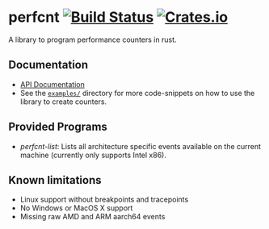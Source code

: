 # perfcnt [![Build Status](https://travis-ci.org/gz/rust-perfcnt.svg)](https://travis-ci.org/gz/rust-perfcnt) [![Crates.io](https://img.shields.io/crates/v/perfcnt.svg)](https://crates.io/crates/perfcnt)

A library to program performance counters in rust.

## Documentation

  * [API Documentation](https://docs.rs/crate/perfcnt/)
  * See the [`examples/`](https://github.com/gz/rust-perfcnt/tree/master/examples) directory for more code-snippets on how to use the library to create counters.

## Provided Programs
  * *perfcnt-list*: Lists all architecture specific events available on the current machine (currently only supports Intel x86).

## Known limitations
 * Linux support without breakpoints and tracepoints
 * No Windows or MacOS X support
 * Missing raw AMD and ARM aarch64 events

